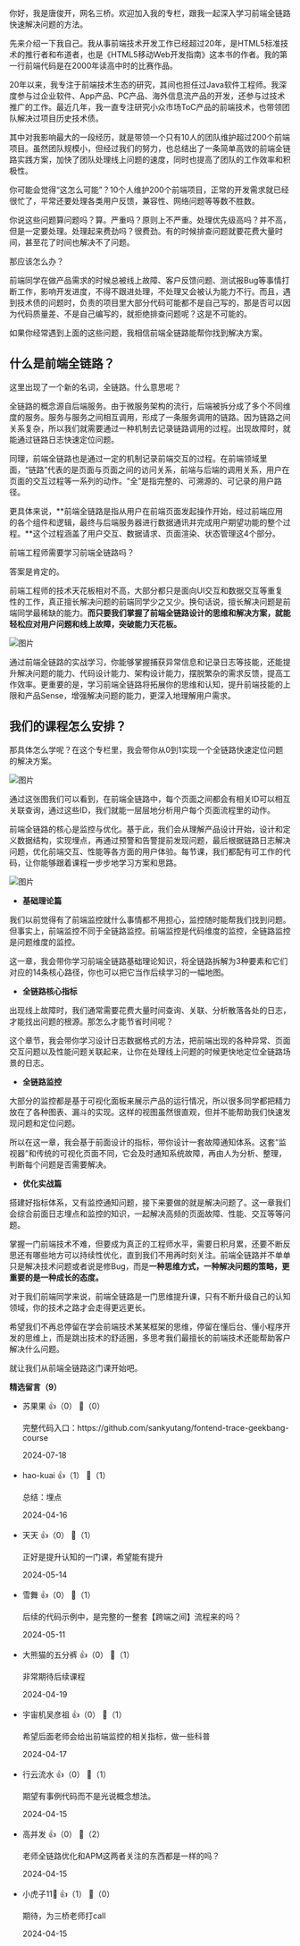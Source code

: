你好，我是唐俊开，网名三桥。欢迎加入我的专栏，跟我一起深入学习前端全链路快速解决问题的方法。

先来介绍一下我自己。我从事前端技术开发工作已经超过20年，是HTML5标准技术的推行者和布道者，也是《HTML5移动Web开发指南》这本书的作者。我的第一行前端代码是在2000年读高中时的比赛作品。

20年以来，我专注于前端技术生态的研究，其间也担任过Java软件工程师。我深度参与过企业软件、App产品、PC产品、海外信息流产品的开发，还参与过技术推广的工作。最近几年，我一直专注研究小众市场ToC产品的前端技术，也带领团队解决过项目历史技术债。

其中对我影响最大的一段经历，就是带领一个只有10人的团队维护超过200个前端项目。虽然团队规模小，但经过我们的努力，也总结出了一条简单高效的前端全链路实践方案，加快了团队处理线上问题的速度，同时也提高了团队的工作效率和积极性。

你可能会觉得“这怎么可能”？10个人维护200个前端项目，正常的开发需求就已经很忙了，平常还要处理各类用户反馈，兼容性、网络问题等等数不胜数。

你说这些问题算问题吗？算。严重吗？原则上不严重。处理优先级高吗？并不高，但是一定要处理。处理起来费劲吗？很费劲。有的时候排查问题就要花费大量时间，甚至花了时间也解决不了问题。

那应该怎么办？

前端同学在做产品需求的时候总被线上故障、客户反馈问题、测试报Bug等事情打断工作，影响开发进度，不得不跟进处理，不处理又会被认为能力不行。而且，遇到技术债的问题时，负责的项目里大部分代码可能都不是自己写的，那是否可以因为代码质量差、不是自己编写的，就拒绝排查问题呢？这是不可能的。

如果你经常遇到上面的这些问题，我相信前端全链路能帮你找到解决方案。

## 什么是前端全链路？

这里出现了一个新的名词，全链路。什么意思呢？

全链路的概念源自后端服务。由于微服务架构的流行，后端被拆分成了多个不同维度的服务。服务与服务之间相互调用，形成了一条服务调用的链路。因为链路之间关系复杂，所以我们就需要通过一种机制去记录链路调用的过程。出现故障时，就能通过链路日志快速定位问题。

同理，前端全链路也是通过一定的机制记录前端交互的过程。在前端领域里面，“链路”代表的是页面与页面之间的访问关系，前端与后端的调用关系，用户在页面的交互过程等一系列的动作。“全”是指完整的、可溯源的、可记录的用户路径。

更具体来说，**前端全链路是指从用户在前端页面发起操作开始，经过前端应用的各个组件和逻辑，最终与后端服务器进行数据通讯并完成用户期望功能的整个过程。**这个过程涵盖了用户交互、数据请求、页面渲染、状态管理这4个部分。

前端工程师需要学习前端全链路吗？

答案是肯定的。

前端工程师的技术天花板相对不高，大部分都只是面向UI交互和数据交互等重复性的工作，真正擅长解决问题的前端同学少之又少。换句话说，擅长解决问题是前端同学最稀缺的能力。**而只要我们掌握了前端全链路设计的思维和解决方案，就能轻松应对用户问题和线上故障，突破能力天花板。**

![图片](https://static001.geekbang.org/resource/image/2b/67/2b1caa9ae036d15a080e3286f5bd5667.png?wh=3108x1640)

通过前端全链路的实战学习，你能够掌握捕获异常信息和记录日志等技能，还能提升解决问题的能力、代码设计能力、架构设计能力，摆脱繁杂的需求反馈，提高工作效率。更重要的是，学习前端全链路将拓展你的思维和认知，提升前端技能的上限和产品Sense，增强解决问题的能力，更深入地理解用户需求。

## 我们的课程怎么安排？

那具体怎么学呢？在这个专栏里，我会带你从0到1实现一个全链路快速定位问题的解决方案。

![图片](https://static001.geekbang.org/resource/image/b9/1a/b97318a3b259a2f126db534466669a1a.jpg?wh=7366x4078)

通过这张图我们可以看到，在前端全链路中，每个页面之间都会有相关ID可以相互关联查询，通过这些ID，我们就能一层层地分析用户每个页面流程里的动作。

前端全链路的核心是监控与优化。基于此，我们会从理解产品设计开始，设计和定义数据结构，实现埋点，再通过预警和告警提前发现问题，最后根据链路日志解决问题，优化前端交互、性能等各方面的用户体验。每节课，我们都配有可工作的代码，让你能够跟着课程一步步地学习方案和思路。

![图片](https://static001.geekbang.org/resource/image/73/29/736309ea614da4e8f9aa523fbd904029.jpg?wh=4686x3068)

- **基础理论篇**

我们以前觉得有了前端监控就什么事情都不用担心，监控随时能帮我们找到问题。但事实上，前端监控不同于全链路监控。前端监控是代码维度的监控，全链路监控是问题维度的监控。

这一章，我会带你学习前端全链路基础理论知识，将全链路拆解为3种要素和它们对应的14条核心路径，你也可以把它当作后续学习的一幅地图。

- **全链路核心指标**

出现线上故障时，我们通常需要花费大量时间查询、关联、分析散落各处的日志，才能找出问题的根源。那怎么才能节省时间呢？

这个章节，我会带你学习设计日志数据格式的方法，把前端出现的各种异常、页面交互问题以及性能问题关联起来，让你在处理线上问题的时候更快地定位全链路场景的日志。

- **全链路监控**

大部分的监控都是基于可视化面板来展示产品的运行情况，所以很多同学都把精力放在了各种图表、漏斗的实现。这样的视图虽然很直观，但并不能帮助我们快速发现问题和定位问题。

所以在这一章，我会基于前面设计的指标，带你设计一套故障通知体系。这套“监视器”和传统的可视化页面不同，它会及时通知系统故障，再由人为分析、整理，判断每个问题是否需要解决。

- **优化实战篇**

搭建好指标体系，又有监控通知问题，接下来要做的就是解决问题了。这一章我们会综合前面日志埋点和监控的知识，一起解决高频的页面故障、性能、交互等等问题。

掌握一门前端技术不难，但要成为真正的工程师水平，需要日积月累，还要不断反思还有哪些地方可以持续性优化，直到我们不用再时刻关注。前端全链路并不单单只是解决技术问题或者说是修Bug，而是**一种思维方式，一种解决问题的策略，更重要的是一种成长的态度。**

对于我们前端同学来说，前端全链路是一门思维提升课，只有不断升级自己的认知领域，你的技术之路才会走得更远更长。

希望我们不再总停留在学会前端技术某某框架的思维，停留在懂后台、懂小程序开发的思维上，而是跳出技术的舒适圈，多思考我们最擅长的前端技术还能帮助客户解决什么问题。

就让我们从前端全链路这门课开始吧。
<div><strong>精选留言（9）</strong></div><ul>
<li><span>苏果果</span> 👍（0） 💬（0）<p>完整代码入口：https:&#47;&#47;github.com&#47;sankyutang&#47;fontend-trace-geekbang-course 
</p>2024-07-18</li><br/><li><span>hao-kuai</span> 👍（1） 💬（1）<p>总结：埋点</p>2024-04-16</li><br/><li><span>天天</span> 👍（0） 💬（1）<p>正好是提升认知的一门课，希望能有提升</p>2024-05-14</li><br/><li><span>雪舞</span> 👍（0） 💬（1）<p>后续的代码示例中，是完整的一整套【跨端之间】流程来的吗？</p>2024-05-11</li><br/><li><span>大熊猫的五分裤</span> 👍（0） 💬（1）<p>非常期待后续课程</p>2024-04-19</li><br/><li><span>宇宙机吴彦祖</span> 👍（0） 💬（1）<p>希望后面老师会给出前端监控的相关指标，做一些科普</p>2024-04-17</li><br/><li><span>行云流水</span> 👍（0） 💬（1）<p>期望有事例代码而不是光说概念想法。</p>2024-04-15</li><br/><li><span>高并发</span> 👍（0） 💬（2）<p>老师全链路优化和APM这两者关注的东西都是一样的吗？</p>2024-04-15</li><br/><li><span>小虎子11🐯</span> 👍（1） 💬（0）<p>期待，为三桥老师打call </p>2024-04-15</li><br/>
</ul>